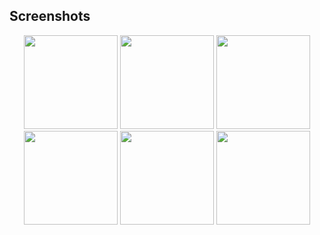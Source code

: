 ## Screenshots

<p align="center">
<img src="https://user-images.githubusercontent.com/71526845/229298524-3637cf9f-1590-414f-b5bd-0811211d50c2.jpeg" width="150">
<img src="https://user-images.githubusercontent.com/71526845/229298527-5a92ffe2-aaa1-4983-b689-bd2a9edd8fbc.jpeg" width="150">
<img src="https://user-images.githubusercontent.com/71526845/229298529-7453fa95-4d85-4394-8714-2c6624169109.jpeg" width="150">
  </br>
<img src="https://user-images.githubusercontent.com/71526845/229298530-0fc3f156-ea1b-4fce-9c97-3b0edc5281cc.jpeg" width="150">
<img src="https://user-images.githubusercontent.com/71526845/229298531-6b62e222-6dcf-4725-b2d7-18cd3e47db1e.jpeg" width="150">
<img src="https://user-images.githubusercontent.com/71526845/229298532-4d347472-29ba-4afc-b9db-936a2c4137f0.jpeg" width="150">
</p>
